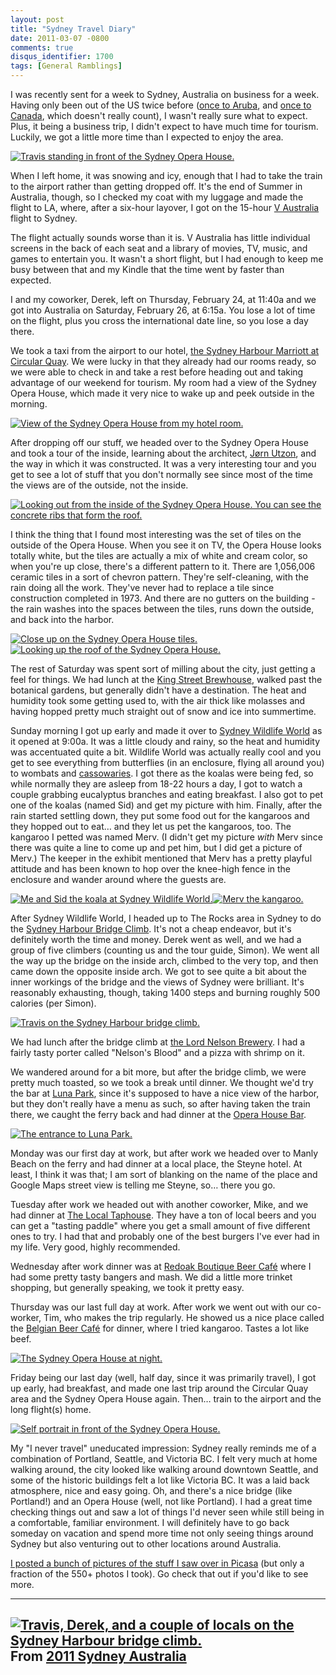 ```yaml
---
layout: post
title: "Sydney Travel Diary"
date: 2011-03-07 -0800
comments: true
disqus_identifier: 1700
tags: [General Ramblings]
---
```

I was recently sent for a week to Sydney, Australia on business for a
week. Having only been out of the US twice before ([once to
Aruba](/archive/2006/10/27/the-royal-wedding.aspx), and [once to
Canada](/archive/2009/09/09/2009-vacation-in-victoria-bc-canada.aspx),
which doesn't really count), I wasn't really sure what to expect. Plus,
it being a business trip, I didn't expect to have much time for tourism.
Luckily, we got a little more time than I expected to enjoy the area.

[![Travis standing in front of the Sydney Opera
House.](https://lh3.googleusercontent.com/_P1NCAbHEm2Q/TXLMUdQ_22I/AAAAAAAAB5o/cMl7K2wfT_I/s288/20110226_134105.jpg)](https://picasaweb.google.com/lh/photo/VfcF2c4V2cymbpfys-tWPg?feat=embedwebsite)

When I left home, it was snowing and icy, enough that I had to take the
train to the airport rather than getting dropped off. It's the end of
Summer in Australia, though, so I checked my coat with my luggage and
made the flight to LA, where, after a six-hour layover, I got on the
15-hour [V Australia](http://www.vaustralia.com.au/) flight to Sydney.

The flight actually sounds worse than it is. V Australia has little
individual screens in the back of each seat and a library of movies, TV,
music, and games to entertain you. It wasn't a short flight, but I had
enough to keep me busy between that and my Kindle that the time went by
faster than expected.

I and my coworker, Derek, left on Thursday, February 24, at 11:40a and
we got into Australia on Saturday, February 26, at 6:15a. You lose a lot
of time on the flight, plus you cross the international date line, so
you lose a day there.

We took a taxi from the airport to our hotel, [the Sydney Harbour
Marriott at Circular
Quay](http://www.marriott.com.au/hotels/travel/sydmc-sydney-harbour-marriott-hotel-at-circular-quay/).
We were lucky in that they already had our rooms ready, so we were able
to check in and take a rest before heading out and taking advantage of
our weekend for tourism. My room had a view of the Sydney Opera House,
which made it very nice to wake up and peek outside in the morning.

[![View of the Sydney Opera House from my hotel
room.](https://lh5.googleusercontent.com/_P1NCAbHEm2Q/TXLMSjYMtKI/AAAAAAAAB5U/qKVZrgjHRE0/s288/20110226_081420.jpg)](https://picasaweb.google.com/lh/photo/VNbHksPuJrivr-6DX1XSiw?feat=embedwebsite)

After dropping off our stuff, we headed over to the Sydney Opera House
and took a tour of the inside, learning about the architect, [Jørn
Utzon](http://en.wikipedia.org/wiki/J%C3%B8rn_Utzon), and the way in
which it was constructed. It was a very interesting tour and you get to
see a lot of stuff that you don't normally see since most of the time
the views are of the outside, not the inside.

[![Looking out from the inside of the Sydney Opera House. You can see
the concrete ribs that form the
roof.](https://lh3.googleusercontent.com/_P1NCAbHEm2Q/TXLMZhUGXXI/AAAAAAAAB6c/O05pCvOB-3k/s288/20110226_145006.jpg)](https://picasaweb.google.com/lh/photo/g8i0DA6AHijdmpa8F3aksQ?feat=embedwebsite)

I think the thing that I found most interesting was the set of tiles on
the outside of the Opera House. When you see it on TV, the Opera House
looks totally white, but the tiles are actually a mix of white and cream
color, so when you're up close, there's a different pattern to it. There
are 1,056,006 ceramic tiles in a sort of chevron pattern. They're
self-cleaning, with the rain doing all the work. They've never had to
replace a tile since construction completed in 1973. And there are no
gutters on the building - the rain washes into the spaces between the
tiles, runs down the outside, and back into the harbor.

[![Close up on the Sydney Opera House
tiles.](https://lh5.googleusercontent.com/_P1NCAbHEm2Q/TXLM7eeBBMI/AAAAAAAACAc/RNjgDPvNhJk/s288/20110304_091755.jpg)](https://picasaweb.google.com/lh/photo/OqM8LP4s-HCiF1WlHeBVuQ?feat=embedwebsite)[![Looking
up the roof of the Sydney Opera
House.](https://lh6.googleusercontent.com/_P1NCAbHEm2Q/TXLM7-WgnhI/AAAAAAAACAg/v7R3-JrEfgw/s288/20110304_091822.jpg)](https://picasaweb.google.com/lh/photo/VoPmYU_ci6dK8ruzl3M8Rg?feat=embedwebsite)

The rest of Saturday was spent sort of milling about the city, just
getting a feel for things. We had lunch at the [King Street
Brewhouse](http://www.jamessquirebrewhouse.net/), walked past the
botanical gardens, but generally didn't have a destination. The heat and
humidity took some getting used to, with the air thick like molasses and
having hopped pretty much straight out of snow and ice into summertime.

Sunday morning I got up early and made it over to [Sydney Wildlife
World](http://sydneywildlifeworld.myfun.com.au/) as it opened at 9:00a.
It was a little cloudy and rainy, so the heat and humidity was
accentuated quite a bit. Wildlife World was actually really cool and you
get to see everything from butterflies (in an enclosure, flying all
around you) to wombats and
[cassowaries](http://en.wikipedia.org/wiki/Cassowary). I got there as
the koalas were being fed, so while normally they are asleep from 18-22
hours a day, I got to watch a couple grabbing eucalyptus branches and
eating breakfast. I also got to pet one of the koalas (named Sid) and
get my picture with him. Finally, after the rain started settling down,
they put some food out for the kangaroos and they hopped out to eat… and
they let us pet the kangaroos, too. The kangaroo I petted was named
Merv. (I didn't get my picture *with* Merv since there was quite a line
to come up and pet him, but I did get a picture of Merv.) The keeper in
the exhibit mentioned that Merv has a pretty playful attitude and has
been known to hop over the knee-high fence in the enclosure and wander
around where the guests are.

[![Me and Sid the koala at Sydney Wildlife
World.](https://lh6.googleusercontent.com/_P1NCAbHEm2Q/TXLM9FFHdWI/AAAAAAAACAs/MQ3cHs2vEVc/s288/20110227_094500%20Travis%20Pets%20a%20Koala%20at%20Sydney%20Wildlife%20World.jpg)](https://picasaweb.google.com/lh/photo/kzVyw-35e6__TVYHDseMLw?feat=embedwebsite)[![Merv
the
kangaroo.](https://lh5.googleusercontent.com/_P1NCAbHEm2Q/TXLMpW-htyI/AAAAAAAAB9Y/lzbRtpw-178/s288/20110227_102550.jpg)](https://picasaweb.google.com/lh/photo/jupGKIo2yKWj4WDfAG0FMQ?feat=embedwebsite)

After Sydney Wildlife World, I headed up to The Rocks area in Sydney to
do the [Sydney Harbour Bridge Climb](http://www.bridgeclimb.com/). It's
not a cheap endeavor, but it's definitely worth the time and money.
Derek went as well, and we had a group of five climbers (counting us and
the tour guide, Simon). We went all the way up the bridge on the inside
arch, climbed to the very top, and then came down the opposite inside
arch. We got to see quite a bit about the inner workings of the bridge
and the views of Sydney were brilliant. It's reasonably exhausting,
though, taking 1400 steps and burning roughly 500 calories (per Simon).

[![Travis on the Sydney Harbour bridge
climb.](https://lh4.googleusercontent.com/_P1NCAbHEm2Q/TXLMvuJ3YYI/AAAAAAAAB-Y/0BCvOOzz9rI/s288/20110227_145210%20BridgeClimb%2012.jpg)](https://picasaweb.google.com/lh/photo/QRNup5W1PDcjLc7L8WithQ?feat=embedwebsite)

We had lunch after the bridge climb at [the Lord Nelson
Brewery](http://www.lordnelsonbrewery.com/). I had a fairly tasty porter
called "Nelson's Blood" and a pizza with shrimp on it.

We wandered around for a bit more, but after the bridge climb, we were
pretty much toasted, so we took a break until dinner. We thought we'd
try the bar at [Luna Park](http://www.lunapark.com.au/), since it's
supposed to have a nice view of the harbor, but they don't really have a
menu as such, so after having taken the train there, we caught the ferry
back and had dinner at the [Opera House
Bar](http://www.operabar.com.au/).

[![The entrance to Luna
Park.](https://lh6.googleusercontent.com/_P1NCAbHEm2Q/TXLMzQkmaNI/AAAAAAAAB_E/p1JmMJI92v8/s288/20110227_191337.jpg)](https://picasaweb.google.com/lh/photo/mbUmR0Ip5DmfgOSx9Lvt6Q?feat=embedwebsite)

Monday was our first day at work, but after work we headed over to Manly
Beach on the ferry and had dinner at a local place, the Steyne hotel. At
least, I think it was that; I am sort of blanking on the name of the
place and Google Maps street view is telling me Steyne, so… there you
go.

Tuesday after work we headed out with another coworker, Mike, and we had
dinner at [The Local Taphouse](http://www.thelocal.com.au/). They have a
ton of local beers and you can get a "tasting paddle" where you get a
small amount of five different ones to try. I had that and probably one
of the best burgers I've ever had in my life. Very good, highly
recommended.

Wednesday after work dinner was at [Redoak Boutique Beer
Café](http://www.redoak.com.au/) where I had some pretty tasty bangers
and mash. We did a little more trinket shopping, but generally speaking,
we took it pretty easy.

Thursday was our last full day at work. After work we went out with our
co-worker, Tim, who makes the trip regularly. He showed us a nice place
called the [Belgian Beer
Café](http://www.belgian-beer-cafe.com.au/heritage) for dinner, where I
tried kangaroo. Tastes a lot like beef.

[![The Sydney Opera House at
night.](https://lh3.googleusercontent.com/_P1NCAbHEm2Q/TXLM0cHHVUI/AAAAAAAAB_Q/n3l7PSE99_s/s288/20110227_200453.jpg)](https://picasaweb.google.com/lh/photo/FnAfqrvQGMZQAXaVKAXA4w?feat=embedwebsite)

Friday being our last day (well, half day, since it was primarily
travel), I got up early, had breakfast, and made one last trip around
the Circular Quay area and the Sydney Opera House again. Then… train to
the airport and the long flight(s) home.

[![Self portrait in front of the Sydney Opera
House.](https://lh4.googleusercontent.com/_P1NCAbHEm2Q/TXLM6LdlriI/AAAAAAAACAM/yDZSL7f0_2w/s288/20110304_091533.jpg)](https://picasaweb.google.com/lh/photo/_sWAMQNJC06L-v2NcJCHqw?feat=embedwebsite)

My "I never travel" uneducated impression: Sydney really reminds me of a
combination of Portland, Seattle, and Victoria BC. I felt very much at
home walking around, the city looked like walking around downtown
Seattle, and some of the historic buildings felt a lot like Victoria BC.
It was a laid back atmosphere, nice and easy going. Oh, and there's a
nice bridge (like Portland!) and an Opera House (well, not like
Portland). I had a great time checking things out and saw a lot of
things I'd never seen while still being in a comfortable, familiar
environment. I will definitely have to go back someday on vacation and
spend more time not only seeing things around Sydney but also venturing
out to other locations around Australia.

[I posted a bunch of pictures of the stuff I saw over in
Picasa](https://picasaweb.google.com/travis.illig/2011SydneyAustralia)
(but only a fraction of the 550+ photos I took). Go check that out if
you'd like to see more.

  ------------------------------------------------------------------------------------------------------------------------------------------------------------------------------------------------------------------------------------------------------------------------------------------------
  [![Travis, Derek, and a couple of locals on the Sydney Harbour bridge climb.](https://lh4.googleusercontent.com/_P1NCAbHEm2Q/TXLMvc4kgrI/AAAAAAAAB-U/Qo1CI1otVHg/s400/20110227_145205%20BridgeClimb%2011.jpg)](https://picasaweb.google.com/lh/photo/KlYiCd0exImI80p9qgmp-w?feat=embedwebsite)
  From [2011 Sydney Australia](https://picasaweb.google.com/travis.illig/2011SydneyAustralia?feat=embedwebsite)
  ------------------------------------------------------------------------------------------------------------------------------------------------------------------------------------------------------------------------------------------------------------------------------------------------



